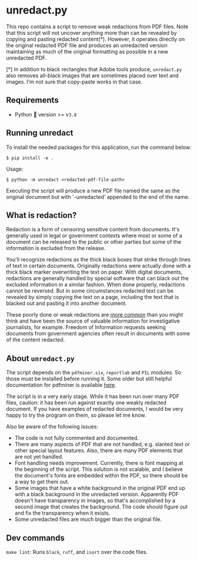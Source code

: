 # unredact.py

This repo contains a script to remove weak redactions from PDF files. Note that
this script will not uncover anything more than can be revealed by copying and
pasting redacted content(\*). However, it operates directly on the original
redacted PDF file and produces an unredacted version maintaining as much of the
original formatting as possible in a new unredacted PDF.

[\*] In addition to black rectangles that Adobe tools produce, `unredact.py`
also removes all-black images that are sometimes placed over text and images.
I'm not sure that copy-paste works in that case.


## Requirements
- Python 🐍 version >= v`3.8`

## Running unredact
To install the needed packages for this application, run the command below:
```shell
$ pip install -e .
```

Usage:
```shell
$ python -m unredact <redacted-pdf-file-path>
```

Executing the script will produce a new PDF file named the same as the original
document but with '-unredacted' appended to the end of the name.

## What is redaction?
Redaction is a form of censoring sensitive content from documents. It's
generally used in legal or government contexts where most or some of a document
can be released to the public or other parties but some of the information is
excluded from the release.

You'll recognize redactions as the thick black boxes that strike through lines
of text in certain documents. Originally redactions were actually done with a
thick black marker overwriting the text on paper. With digital documents,
redactions are generally handled by special software that can black out the
excluded information in a similar fashion. When done properly, redactions
cannot be reversed. But in some circumstances redacted text can be revealed by
simply copying the text on a page, including the text that is blacked out and
pasting it into another document.

These poorly done or weak redactions are [more
common](https://www.americanbar.org/groups/judicial/publications/judges_journal/2019/spring/embarrassing-redaction-failures/)
than you might think and have been the source of valuable information for 
investigative journalists, for example. Freedom of Information requests seeking
documents from government agencies often result in documents with some of the 
content redacted.

## About `unredact.py`
The script depends on the `pdfminer.six`, `reportlab` and `PIL` modules. So
those must be installed before running it. Some older but still helpful 
documentation for pdfminer is available [here](https://buildmedia.readthedocs.org/media/pdf/pdfminer-docs/latest/pdfminer-docs.pdf).

The script is in a very early stage. While it has been run over many PDF files,
caution: it has been run against exactly one weakly redacted document. If you
have examples of redacted documents, I would be very happy to try the program
on them, so please let me know.

Also be aware of the following issues:

* The code is not fully commented and documented.
* There are many aspects of PDF that are not handled, e.g. slanted text or
other special layout features. Also, there are many PDF elements that
are not yet handled.
* Font handling needs improvement. Currently, there is font mapping at the
beginning of the script. This solution is not scalable, and I believe the
document's fonts are embedded within the PDF, so there should be a way to 
get them out.
* Some images that have a white background in the original PDF end up with a
black background in the unredacted version. Apparently PDF doesn't have
transparency in images, so that's accomplished by a second image that creates
the background. The code should figure out and fix the transparency when it
exists.
* Some unredacted files are much bigger than the original file.


## Dev commands
`make lint`: Runs `black`, `ruff`, and `isort` over the code files.
